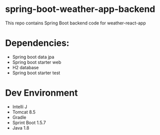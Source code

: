 # spring-boot-weather-app-backend
This repo contains Spring Boot backend code for weather-react-app 


# Dependencies:
* Spring boot data jpa
* Spring boot starter web
* H2 database
* Spring boot starter test

# Dev Environment
* Intelli J
* Tomcat 8.5
* Gradle
* Sprint Boot 1.5.7
* Java 1.8
